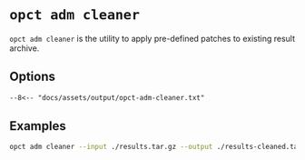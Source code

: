 # `opct adm cleaner`

`opct adm cleaner` is the utility to apply pre-defined patches to existing result archive.

## Options

```txt
--8<-- "docs/assets/output/opct-adm-cleaner.txt"
```

## Examples

```sh
opct adm cleaner --input ./results.tar.gz --output ./results-cleaned.tar.gz
```

